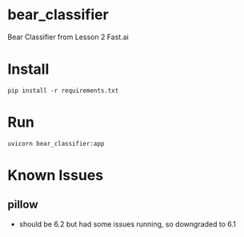 # bear_classifier
Bear Classifier from Lesson 2 Fast.ai

# Install
`pip install -r requirements.txt`

# Run
`uvicorn bear_classifier:app`

# Known Issues
## pillow
* should be 6.2 but had some issues running, so downgraded to 6.1
